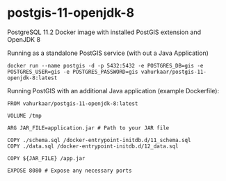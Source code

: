 # postgis-11-openjdk-8
PostgreSQL 11.2 Docker image with installed PostGIS extension and OpenJDK 8

Running as a standalone PostGIS service (with out a Java Application)
```
docker run --name postgis -d -p 5432:5432 -e POSTGRES_DB=gis -e POSTGRES_USER=gis -e POSTGRES_PASSWORD=gis vahurkaar/postgis-11-openjdk-8:latest
```

Running PostGIS with an additional Java application (example Dockerfile):

```
FROM vahurkaar/postgis-11-openjdk-8:latest

VOLUME /tmp

ARG JAR_FILE=application.jar # Path to your JAR file

COPY ./schema.sql /docker-entrypoint-initdb.d/11_schema.sql
COPY ./data.sql /docker-entrypoint-initdb.d/12_data.sql

COPY ${JAR_FILE} /app.jar

EXPOSE 8080 # Expose any necessary ports 

```
